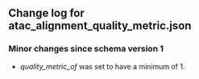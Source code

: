 ## Change log for atac_alignment_quality_metric.json

### Minor changes since schema version 1

* *quality_metric_of* was set to have a minimum of 1.
